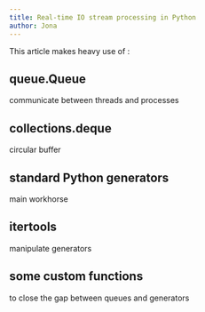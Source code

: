 ```yaml
---
title: Real-time IO stream processing in Python
author: Jona
---
```


This article makes heavy use of :

## queue.Queue
communicate between threads and processes

## collections.deque
circular buffer

## standard Python generators
main workhorse

## itertools
manipulate generators

## some custom functions
to close the gap between queues and generators
